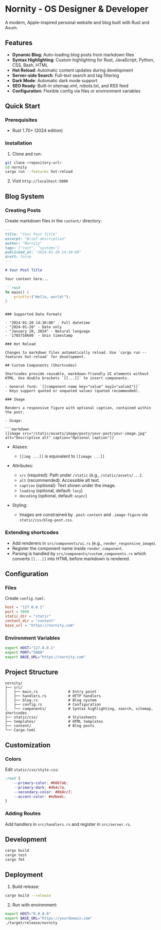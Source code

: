 # Nornity - OS Designer & Developer

A modern, Apple-inspired personal website and blog built with Rust and Axum.

## Features

- **Dynamic Blog**: Auto-loading blog posts from markdown files
- **Syntax Highlighting**: Custom highlighting for Rust, JavaScript, Python, CSS, Bash, HTML
- **Hot Reload**: Automatic content updates during development
- **Server-side Search**: Full-text search and tag filtering
- **Dark Mode**: Automatic dark mode support
- **SEO Ready**: Built-in sitemap.xml, robots.txt, and RSS feed
- **Configuration**: Flexible config via files or environment variables

## Quick Start

### Prerequisites

- Rust 1.70+ (2024 edition)

### Installation

1. Clone and run:
```bash
git clone <repository-url>
cd nornity
cargo run --features hot-reload
```

2. Visit `http://localhost:5000`

## Blog System

### Creating Posts

Create markdown files in the `content/` directory:

```markdown
---
title: "Your Post Title"
excerpt: "Brief description"
author: "Nornity"
tags: ["rust", "systems"]
published_at: "2024-01-20 14:30:00"
draft: false
---

# Your Post Title

Your content here...

```rust
fn main() {
    println!("Hello, world!");
}
```
```

### Supported Date Formats

- "2024-01-20 14:30:00" - Full datetime
- "2024-01-20" - Date only
- "January 20, 2024" - Natural language
- `1705758600` - Unix timestamp

### Hot Reload

Changes to markdown files automatically reload. Use `cargo run --features hot-reload` for development.

## Custom Components (Shortcodes)

Shortcodes provide reusable, markdown-friendly UI elements without HTML. Use double brackets `[[...]]` to insert components.

- General form: `[[component-name key="value" key2="value2"]]`
- Keys support quoted or unquoted values (quoted recommended).

### Image

Renders a responsive figure with optional caption, contained within the post.

- Usage:

```markdown
[[image src="/static/assets/image/posts/your-post/your-image.jpg" alt="Descriptive alt" caption="Optional caption"]]
```

- Aliases:
  - `[[img ...]]` is equivalent to `[[image ...]]`

- Attributes:
  - `src` (required): Path under `/static` (e.g., `/static/assets/...`).
  - `alt` (recommended): Accessible alt text.
  - `caption` (optional): Text shown under the image.
  - `loading` (optional, default: `lazy`)
  - `decoding` (optional, default: `async`)

- Styling:
  - Images are constrained by `.post-content` and `.image-figure` via `static/css/blog-post.css`.

### Extending shortcodes

- Add renderers in `src/components/ui.rs` (e.g., `render_responsive_image`).
- Register the component name inside `render_component`.
- Parsing is handled by `src/components/custom_components.rs` which converts `[[...]]` into HTML before markdown is rendered.

## Configuration

### Files

Create `config.toml`:

```toml
host = "127.0.0.1"
port = 5000
static_dir = "static"
content_dir = "content"
base_url = "https://nornity.com"
```

### Environment Variables

```bash
export HOST="127.0.0.1"
export PORT="5000"
export BASE_URL="https://nornity.com"
```

## Project Structure

```
nornity/
├── src/
│   ├── main.rs              # Entry point
│   ├── handlers.rs          # HTTP handlers
│   ├── blog.rs              # Blog system
│   ├── config.rs            # Configuration
│   └── components/          # Syntax highlighting, search, sitemap, shortcodes
├── static/css/              # Stylesheets
├── templates/               # HTML templates
├── content/                 # Blog posts
└── Cargo.toml
```

## Customization

### Colors

Edit `static/css/style.css`:

```css
:root {
    --primary-color: #6667ab;
    --primary-dark: #4b4c7a;
    --secondary-color: #8b8cc7;
    --accent-color: #edbedc;
}
```

### Adding Routes

Add handlers in `src/handlers.rs` and register in `src/server.rs`.

## Development

```bash
cargo build
cargo test
cargo fmt
```

## Deployment

1. Build release:
```bash
cargo build --release
```

2. Run with environment:
```bash
export HOST="0.0.0.0"
export BASE_URL="https://yourdomain.com"
./target/release/nornity
```